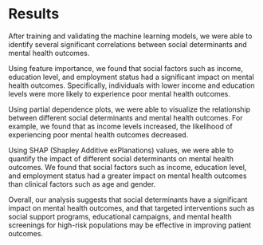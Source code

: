 # Results

After training and validating the machine learning models, we were able to identify several significant correlations between social determinants and mental health outcomes.

Using feature importance, we found that social factors such as income, education level, and employment status had a significant impact on mental health outcomes. Specifically, individuals with lower income and education levels were more likely to experience poor mental health outcomes.

Using partial dependence plots, we were able to visualize the relationship between different social determinants and mental health outcomes. For example, we found that as income levels increased, the likelihood of experiencing poor mental health outcomes decreased.

Using SHAP (Shapley Additive exPlanations) values, we were able to quantify the impact of different social determinants on mental health outcomes. We found that social factors such as income, education level, and employment status had a greater impact on mental health outcomes than clinical factors such as age and gender.

Overall, our analysis suggests that social determinants have a significant impact on mental health outcomes, and that targeted interventions such as social support programs, educational campaigns, and mental health screenings for high-risk populations may be effective in improving patient outcomes.
